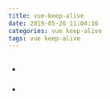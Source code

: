```yaml
---
title: vue-keep-alive
date: 2019-05-26 11:04:16
categories: vue keep-alive
tags: vue keep-alive
---
```


## 
- 

### 
- 

```js
```